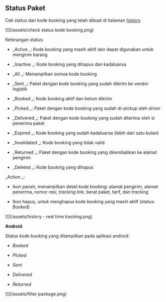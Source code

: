 ## Status Paket

Cek status dari kode booking yang telah dibuat di halaman [history](https://paket.id/book/history)

![](/assets/check status kode booking.png)

Keterangan status:

* _Active _: Kode booking yang masih aktif dan dapat digunakan untuk mengirim barang

* _Inactive _: Kode booking yang dihapus dan kadaluarsa

* _All _: Menampilkan semua kode booking

* _Sent _: Paket dengan kode booking yang sudah dikirim ke vendor logistik

* _Booked _: Kode booking aktif dan belum dikirim

* _Picked _: Paket dengan kode booking yang sudah di-pickup oleh _driver_

* _Delivered _: Paket dengan kode booking yang sudah diterima oleh si penerima paket

* _Expired _: Kode booking yang sudah kadaluarsa \(lebih dari satu bulan\)

* _Invalidated _: Kode booking yang tidak valid

* _Returned _: Paket dengan kode booking yang dikembalikan ke alamat pengirim

* _Deleted _: Kode booking yang dihapus

_Action _:

* Ikon panah, menampilkan detail kode booking: alamat pengirim, alamat penerima, nomor resi, _tracking link_, berat paket, tarif, dan _tracking_

* Ikon hapus, untuk menghapus kode booking yang masih aktif \(status: _Booked_\)

![](/assets/history - real time tracking.png)



**Android**

Status kode booking yang ditampilkan pada aplikasi android:

* _Booked_

* _Picked_

* _Sent_

* _Delivered_

* _Returned_

![](/assets/filter package.png)




